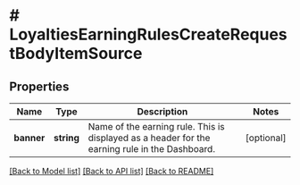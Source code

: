 # # LoyaltiesEarningRulesCreateRequestBodyItemSource

## Properties

Name | Type | Description | Notes
------------ | ------------- | ------------- | -------------
**banner** | **string** | Name of the earning rule. This is displayed as a header for the earning rule in the Dashboard. | [optional]

[[Back to Model list]](../../README.md#models) [[Back to API list]](../../README.md#endpoints) [[Back to README]](../../README.md)
